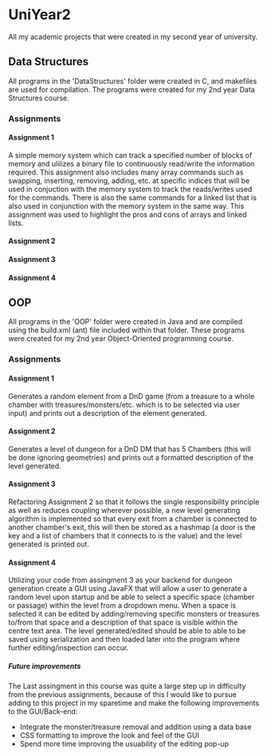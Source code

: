 # UniYear2
All my academic projects that were created in my second year of university. 

## Data Structures
All programs in the 'DataStructures' folder were created in C, and makefiles are used for compilation. The programs were created for my 2nd year Data Structures course.

### Assignments

#### Assignment 1
A simple memory system which can track a specified number of blocks of memory and ulilizes a binary file to continuously read/write the information required. This assignment also includes many array commands such as swapping, inserting, removing, adding, etc. at specific indices that will be used in conjuction with the memory system to track the reads/writes used for the commands. There is also the same commands for a linked list that is also used in conjunction with the memory system in the same way. This assignment was used to highlight the pros and cons of arrays and linked lists.

#### Assignment 2

#### Assignment 3

#### Assignment 4 

## OOP
All programs in the 'OOP' folder were created in Java and are compiled using the build.xml (ant) file included within that folder. These programs were created for my 2nd year Object-Oriented programming course.  

### Assignments

#### Assignment 1
Generates a random element from a DnD game (from a treasure to a whole chamber with treasures/monsters/etc. which is to be selected via user input) and prints out a description of the element generated.  
#### Assignment 2
Generates a level of dungeon for a DnD DM that has 5 Chambers (this will be done ignoring geometries) and prints out a formatted description of the level generated.  
#### Assignment 3
Refactoring Assignment 2 so that it follows the single responsibility principle as well as reduces coupling wherever possible, a new level generating algorithm is implemented so that every exit from a chamber is connected to another chamber's exit, this will then be stored as a hashmap (a door is the key and a list of chambers that it connects to is the value) and the level generated is printed out.  

#### Assignment 4
Utilizing your code from assingment 3 as your backend for dungeon generation create a GUI using JavaFX that will allow a user to generate a random level upon startup and be able to select a specific space (chamber or passage) within the level from a dropdown menu. When a space is selected it can be edited by adding/removing specific monsters or treasures to/from that space and a description of that space is visible within the centre text area. The level generated/edited should be able to able to be saved using serialization and then loaded later into the program where further editing/inspection can occur.  
  
##### Future improvements
The Last assingment in this course was quite a large step up in difficulty from the previous assignments, because of this I would like to pursue adding to this project in my sparetime and make the following improvements to the GUI/Back-end:  
 - Integrate the monster/treasure removal and addition using a data base  
 - CSS formatting to improve the look and feel of the GUI
 - Spend more time improving the usuability of the editing pop-up
